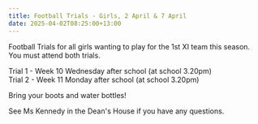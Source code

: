 ```yaml
---
title: Football Trials - Girls, 2 April & 7 April
date: 2025-04-02T08:25:00+13:00
---
```

Football Trials for all girls wanting to play for the 1st XI team this season.  
You must attend both trials.  

Trial 1 - Week 10 Wednesday after school (at school 3.20pm)  
Trial 2 - Week 11 Monday after school (at school 3.20pm)  

Bring your boots and water bottles!  

See Ms Kennedy in the Dean's House if you have any questions.

